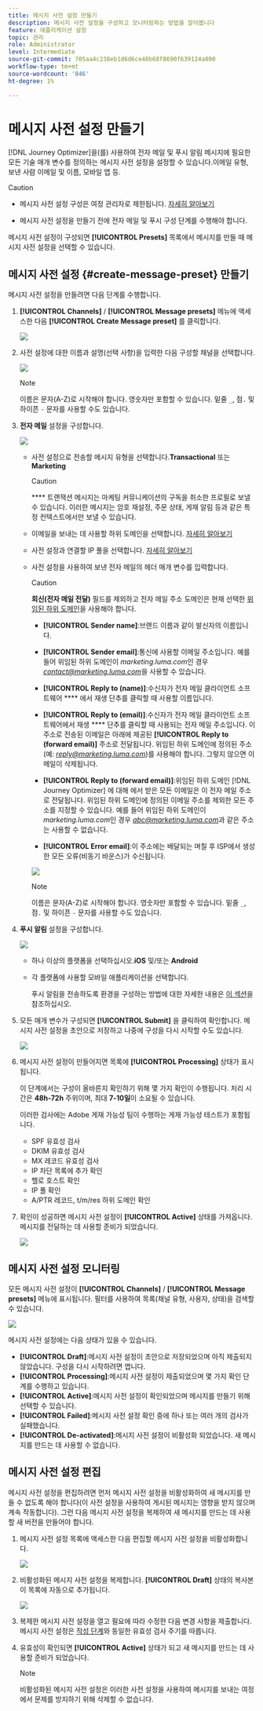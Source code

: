 ```yaml
---
title: 메시지 사전 설정 만들기
description: 메시지 사전 설정을 구성하고 모니터링하는 방법을 알아봅니다
feature: 애플리케이션 설정
topic: 관리
role: Administrator
level: Intermediate
source-git-commit: 705aa4c238eb1d6d6ce46b68f8690f639124a090
workflow-type: tm+mt
source-wordcount: '846'
ht-degree: 1%

---
```



# 메시지 사전 설정 만들기

[!DNL Journey Optimizer]을(를) 사용하여 전자 메일 및 푸시 알림 메시지에 필요한 모든 기술 매개 변수를 정의하는 메시지 사전 설정을 설정할 수 있습니다.이메일 유형, 보낸 사람 이메일 및 이름, 모바일 앱 등.

>[!CAUTION]
>
> * 메시지 사전 설정 구성은 여정 관리자로 제한됩니다. [자세히 알아보기](../administration/ootb-product-profiles.md#journey-administrator)
   >
   > 
* 메시지 사전 설정을 만들기 전에 전자 메일 및 푸시 구성 단계를 수행해야 합니다.


메시지 사전 설정이 구성되면 **[!UICONTROL Presets]** 목록에서 메시지를 만들 때 메시지 사전 설정을 선택할 수 있습니다.

## 메시지 사전 설정 {#create-message-preset} 만들기

메시지 사전 설정을 만들려면 다음 단계를 수행합니다.

1. **[!UICONTROL Channels]** / **[!UICONTROL Message presets]** 메뉴에 액세스한 다음 **[!UICONTROL Create Message preset]** 를 클릭합니다.

   ![](../assets/preset-create.png)

1. 사전 설정에 대한 이름과 설명(선택 사항)을 입력한 다음 구성할 채널을 선택합니다.

   ![](../assets/preset-general.png)

   >[!NOTE]
   >
   > 이름은 문자(A-Z)로 시작해야 합니다. 영숫자만 포함할 수 있습니다. 밑줄 `_`, 점`.` 및 하이픈 `-` 문자를 사용할 수도 있습니다.

1. **전자 메일** 설정을 구성합니다.

   ![](../assets/preset-email.png)

   * 사전 설정으로 전송할 메시지 유형을 선택합니다.**Transactional** 또는 **Marketing**

      >[!CAUTION]
      >
      > **** 트랜잭션 메시지는 마케팅 커뮤니케이션의 구독을 취소한 프로필로 보낼 수 있습니다. 이러한 메시지는 암호 재설정, 주문 상태, 게재 알림 등과 같은 특정 컨텍스트에서만 보낼 수 있습니다.

   * 이메일을 보내는 데 사용할 하위 도메인을 선택합니다. [자세히 알아보기](about-subdomain-delegation.md)
   * 사전 설정과 연결할 IP 풀을 선택합니다. [자세히 알아보기](ip-pools.md)
   * 사전 설정을 사용하여 보낸 전자 메일의 헤더 매개 변수를 입력합니다.

      >[!CAUTION]
      >
      >**회신(전자 메일 전달)** 필드를 제외하고 전자 메일 주소 도메인은 현재 선택한 [위임된 하위 도메인](about-subdomain-delegation.md)을 사용해야 합니다.

      * **[!UICONTROL Sender name]**:브랜드 이름과 같이 발신자의 이름입니다.

      * **[!UICONTROL Sender email]**:통신에 사용할 이메일 주소입니다. 예를 들어 위임된 하위 도메인이 *marketing.luma.com*&#x200B;인 경우 *contact@marketing.luma.com*&#x200B;을 사용할 수 있습니다.

      * **[!UICONTROL Reply to (name)]**:수신자가 전자 메일 클라이언트 소프트웨어 **** 에서 재생 단추를 클릭할 때 사용할 이름입니다.

      * **[!UICONTROL Reply to (email)]**:수신자가 전자 메일 클라이언트 소프트웨어에서 재생  **** 단추를 클릭할 때 사용되는 전자 메일 주소입니다. 이 주소로 전송된 이메일은 아래에 제공된 **[!UICONTROL Reply to (forward email)]** 주소로 전달됩니다. 위임된 하위 도메인에 정의된 주소(예: *reply@marketing.luma.com*)를 사용해야 합니다. 그렇지 않으면 이메일이 삭제됩니다.

      * **[!UICONTROL Reply to (forward email)]**:위임된 하위 도메인 [!DNL Journey Optimizer] 에 대해 에서 받은 모든 이메일은 이 전자 메일 주소로 전달됩니다. 위임된 하위 도메인에 정의된 이메일 주소를 제외한 모든 주소를 지정할 수 있습니다. 예를 들어 위임된 하위 도메인이 *marketing.luma.com*&#x200B;인 경우 *abc@marketing.luma.com*&#x200B;과 같은 주소는 사용할 수 없습니다.

      * **[!UICONTROL Error email]**:이 주소에는 배달되는 며칠 후 ISP에서 생성한 모든 오류(비동기 바운스)가 수신됩니다.

      ![](../assets/preset-header.png)

      >[!NOTE]
      >
      >이름은 문자(A-Z)로 시작해야 합니다. 영숫자만 포함할 수 있습니다. 밑줄 `_`, 점`.` 및 하이픈 `-` 문자를 사용할 수도 있습니다.


1. **푸시 알림** 설정을 구성합니다.

   ![](../assets/preset-push.png)

   * 하나 이상의 플랫폼을 선택하십시오.**iOS** 및/또는 **Android**

   * 각 플랫폼에 사용할 모바일 애플리케이션을 선택합니다.

      푸시 알림을 전송하도록 환경을 구성하는 방법에 대한 자세한 내용은 [이 섹션](../push-gs.md)을 참조하십시오.

1. 모든 매개 변수가 구성되면 **[!UICONTROL Submit]** 을 클릭하여 확인합니다. 메시지 사전 설정을 초안으로 저장하고 나중에 구성을 다시 시작할 수도 있습니다.

   ![](../assets/preset-submit.png)

1. 메시지 사전 설정이 만들어지면 목록에 **[!UICONTROL Processing]** 상태가 표시됩니다.

   이 단계에서는 구성이 올바른지 확인하기 위해 몇 가지 확인이 수행됩니다. 처리 시간은 **48h-72h** 주위이며, 최대 **7-10일**&#x200B;이 소요될 수 있습니다.

   이러한 검사에는 Adobe 게재 가능성 팀이 수행하는 게재 가능성 테스트가 포함됩니다.

   * SPF 유효성 검사
   * DKIM 유효성 검사
   * MX 레코드 유효성 검사
   * IP 차단 목록에 추가 확인
   * 헬로 호스트 확인
   * IP 풀 확인
   * A/PTR 레코드, t/m/res 하위 도메인 확인

1. 확인이 성공하면 메시지 사전 설정이 **[!UICONTROL Active]** 상태를 가져옵니다. 메시지를 전달하는 데 사용할 준비가 되었습니다.

   <!-- later on, users will be notified in Pulse -->

   ![](../assets/preset-active.png)

## 메시지 사전 설정 모니터링

모든 메시지 사전 설정이 **[!UICONTROL Channels]** / **[!UICONTROL Message presets]** 메뉴에 표시됩니다. 필터를 사용하여 목록(채널 유형, 사용자, 상태)을 검색할 수 있습니다.

![](../assets/preset-filters.png)

메시지 사전 설정에는 다음 상태가 있을 수 있습니다.

* **[!UICONTROL Draft]**:메시지 사전 설정이 초안으로 저장되었으며 아직 제출되지 않았습니다. 구성을 다시 시작하려면 엽니다.
* **[!UICONTROL Processing]**:메시지 사전 설정이 제출되었으며 몇 가지 확인 단계를 수행하고 있습니다.
* **[!UICONTROL Active]**:메시지 사전 설정이 확인되었으며 메시지를 만들기 위해 선택할 수 있습니다.
* **[!UICONTROL Failed]**:메시지 사전 설정 확인 중에 하나 또는 여러 개의 검사가 실패했습니다.
* **[!UICONTROL De-activated]**:메시지 사전 설정이 비활성화 되었습니다. 새 메시지를 만드는 데 사용할 수 없습니다.

## 메시지 사전 설정 편집

메시지 사전 설정을 편집하려면 먼저 메시지 사전 설정을 비활성화하여 새 메시지를 만들 수 없도록 해야 합니다(이 사전 설정을 사용하여 게시된 메시지는 영향을 받지 않으며 계속 작동합니다). 그런 다음 메시지 사전 설정을 복제하여 새 메시지를 만드는 데 사용할 새 버전을 만들어야 합니다.

1. 메시지 사전 설정 목록에 액세스한 다음 편집할 메시지 사전 설정을 비활성화합니다.

   ![](../assets/preset-deactivate.png)

1. 비활성화된 메시지 사전 설정을 복제합니다. **[!UICONTROL Draft]** 상태의 복사본이 목록에 자동으로 추가됩니다.

   ![](../assets/preset-duplicated.png)

1. 복제한 메시지 사전 설정을 열고 필요에 따라 수정한 다음 변경 사항을 제출합니다. 메시지 사전 설정은 [작성 단계](#create-message-preset)와 동일한 유효성 검사 주기를 따릅니다.

1. 유효성이 확인되면 **[!UICONTROL Active]** 상태가 되고 새 메시지를 만드는 데 사용할 준비가 되었습니다.

   >[!NOTE]
   >
   >비활성화된 메시지 사전 설정은 이러한 사전 설정을 사용하여 메시지를 보내는 여정에서 문제를 방지하기 위해 삭제할 수 없습니다.

